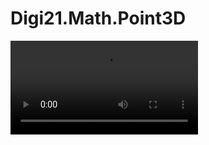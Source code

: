 # Digi21.Math.Point3D

<video controls><source src="https://digi21.blob.core.windows.net/videos-ayuda/desarrollo/4.%20Digi21.Math.Point3D.mp4" type="video/mp4"></video>




